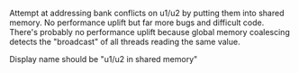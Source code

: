 Attempt at addressing bank conflicts on u1/u2 by putting them into shared memory.  No performance uplift but far more bugs and difficult code.  There's probably no performance uplift because global memory coalescing detects the "broadcast" of all threads reading the same value.

Display name should be "u1/u2 in shared memory"